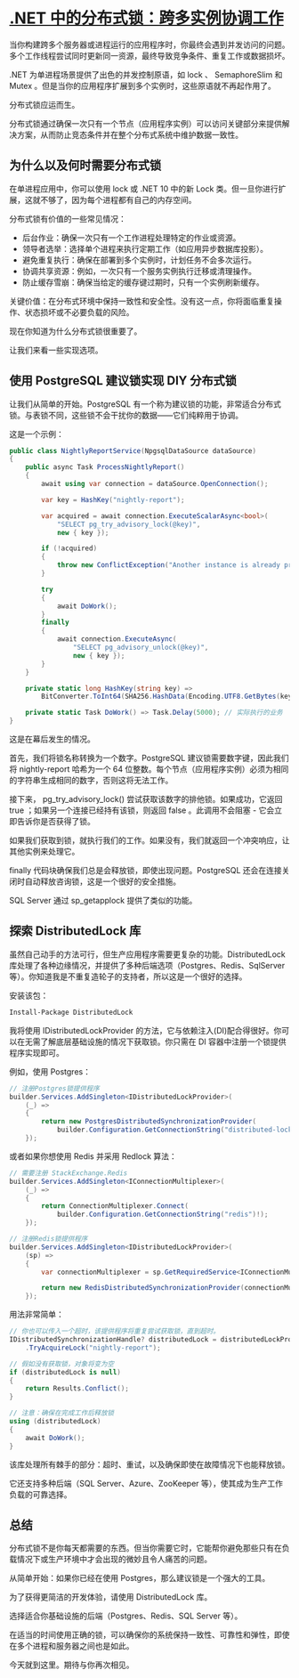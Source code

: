 # [.NET 中的分布式锁：跨多实例协调工作](https://www.milanjovanovic.tech/blog/distributed-locking-in-dotnet-coordinating-work-across-multiple-instances)

当你构建跨多个服务器或进程运行的应用程序时，你最终会遇到并发访问的问题。多个工作线程尝试同时更新同一资源，最终导致竞争条件、重复工作或数据损坏。

.NET 为单进程场景提供了出色的并发控制原语，如 lock 、 SemaphoreSlim 和 Mutex 。但是当你的应用程序扩展到多个实例时，这些原语就不再起作用了。

分布式锁应运而生。

分布式锁通过确保一次只有一个节点（应用程序实例）可以访问关键部分来提供解决方案，从而防止竞态条件并在整个分布式系统中维护数据一致性。

## 为什么以及何时需要分布式锁

在单进程应用中，你可以使用 lock 或 .NET 10 中的新 Lock 类。但一旦你进行扩展，这就不够了，因为每个进程都有自己的内存空间。

分布式锁有价值的一些常见情况：

- 后台作业：确保一次只有一个工作进程处理特定的作业或资源。
- 领导者选举：选择单个进程来执行定期工作（如应用异步数据库投影）。
- 避免重复执行：确保在部署到多个实例时，计划任务不会多次运行。
- 协调共享资源：例如，一次只有一个服务实例执行迁移或清理操作。
- 防止缓存雪崩：确保当给定的缓存键过期时，只有一个实例刷新缓存。

关键价值：在分布式环境中保持一致性和安全性。没有这一点，你将面临重复操作、状态损坏或不必要负载的风险。

现在你知道为什么分布式锁很重要了。

让我们来看一些实现选项。

## 使用 PostgreSQL 建议锁实现 DIY 分布式锁

让我们从简单的开始。PostgreSQL 有一个称为建议锁的功能，非常适合分布式锁。与表锁不同，这些锁不会干扰你的数据——它们纯粹用于协调。

这是一个示例：

```csharp
public class NightlyReportService(NpgsqlDataSource dataSource)
{
    public async Task ProcessNightlyReport()
    {
        await using var connection = dataSource.OpenConnection();

        var key = HashKey("nightly-report");

        var acquired = await connection.ExecuteScalarAsync<bool>(
            "SELECT pg_try_advisory_lock(@key)",
            new { key });

        if (!acquired)
        {
            throw new ConflictException("Another instance is already processing the nightly report");
        }

        try
        {
            await DoWork();
        }
        finally
        {
            await connection.ExecuteAsync(
                "SELECT pg_advisory_unlock(@key)",
                new { key });
        }
    }

    private static long HashKey(string key) =>
        BitConverter.ToInt64(SHA256.HashData(Encoding.UTF8.GetBytes(key)), 0);

    private static Task DoWork() => Task.Delay(5000); // 实际执行的业务
}
```

这是在幕后发生的情况。

首先，我们将锁名称转换为一个数字。PostgreSQL 建议锁需要数字键，因此我们将 nightly-report 哈希为一个 64 位整数。每个节点（应用程序实例）必须为相同的字符串生成相同的数字，否则这将无法工作。

接下来， pg_try_advisory_lock() 尝试获取该数字的排他锁。如果成功，它返回 true ；如果另一个连接已经持有该锁，则返回 false 。此调用不会阻塞 - 它会立即告诉你是否获得了锁。

如果我们获取到锁，就执行我们的工作。如果没有，我们就返回一个冲突响应，让其他实例来处理它。

finally 代码块确保我们总是会释放锁，即使出现问题。PostgreSQL 还会在连接关闭时自动释放咨询锁，这是一个很好的安全措施。

SQL Server 通过 sp_getapplock 提供了类似的功能。

## 探索 DistributedLock 库

虽然自己动手的方法可行，但生产应用程序需要更复杂的功能。DistributedLock 库处理了各种边缘情况，并提供了多种后端选项（Postgres、Redis、SqlServer 等）。你知道我是不重复造轮子的支持者，所以这是一个很好的选择。

安装该包：

```bash
Install-Package DistributedLock
```

我将使用 IDistributedLockProvider 的方法，它与依赖注入(DI)配合得很好。你可以在无需了解底层基础设施的情况下获取锁。你只需在 DI 容器中注册一个锁提供程序实现即可。

例如，使用 Postgres：

```csharp
// 注册Postgres锁提供程序
builder.Services.AddSingleton<IDistributedLockProvider>(
    (_) =>
    {
        return new PostgresDistributedSynchronizationProvider(
            builder.Configuration.GetConnectionString("distributed-locking")!);
    });
```

或者如果你想使用 Redis 并采用 Redlock 算法：

```csharp
// 需要注册 StackExchange.Redis
builder.Services.AddSingleton<IConnectionMultiplexer>(
    (_) =>
    {
        return ConnectionMultiplexer.Connect(
            builder.Configuration.GetConnectionString("redis")!);
    });

// 注册Redis锁提供程序
builder.Services.AddSingleton<IDistributedLockProvider>(
    (sp) =>
    {
        var connectionMultiplexer = sp.GetRequiredService<IConnectionMultiplexer>();

        return new RedisDistributedSynchronizationProvider(connectionMultiplexer.GetDatabase());
    });
```

用法非常简单：

```csharp
// 你也可以传入一个超时，该提供程序将重复尝试获取锁，直到超时。
IDistributedSynchronizationHandle? distributedLock = distributedLockProvider
    .TryAcquireLock("nightly-report");

// 假如没有获取锁，对象将变为空
if (distributedLock is null)
{
    return Results.Conflict();
}

// 注意：确保在完成工作后释放锁
using (distributedLock)
{
    await DoWork();
}
```

该库处理所有棘手的部分：超时、重试，以及确保即使在故障情况下也能释放锁。

它还支持多种后端（SQL Server、Azure、ZooKeeper 等），使其成为生产工作负载的可靠选择。

## 总结

分布式锁不是你每天都需要的东西。但当你需要它时，它能帮你避免那些只有在负载情况下或生产环境中才会出现的微妙且令人痛苦的问题。

从简单开始：如果你已经在使用 Postgres，那么建议锁是一个强大的工具。

为了获得更简洁的开发体验，请使用 DistributedLock 库。

选择适合你基础设施的后端（Postgres、Redis、SQL Server 等）。

在适当的时间使用正确的锁，可以确保你的系统保持一致性、可靠性和弹性，即使在多个进程和服务器之间也是如此。

今天就到这里。期待与你再次相见。

